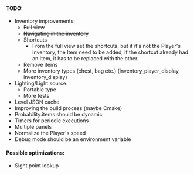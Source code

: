 #### TODO:
* Inventory improvements:
    * ~~Full view~~
    * ~~Navigating in the inventory~~
    * Shortcuts
        * From the full view set the shortcuts, but if it's not the Player's
        Inventory, the Item need to be added, if the shortcut already had an Item,
        it has to be replaced with the other.
    * Remove items
    * More inventory types (chest, bag etc.) (inventory_player_display, inventory_display)
* Lighting/Light source:
    * Portable type
    * More tests
* Level JSON cache
* Improving the build process (maybe Cmake)
* Probability.items should be dynamic
* Timers for periodic executions
* Multiple panels
* Normalize the Player's speed
* Debug mode should be an environment variable

#### Possible optimizations:
* Sight point lookup
